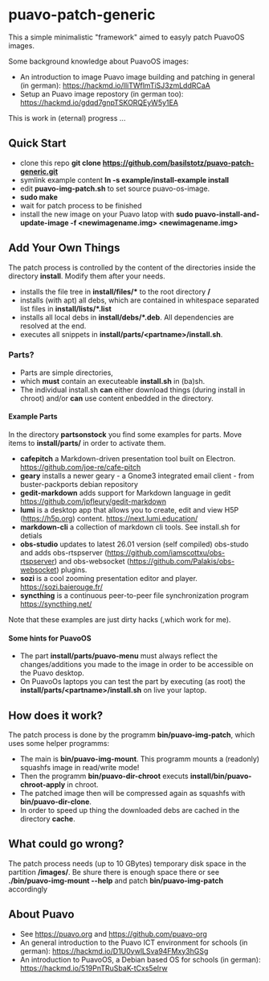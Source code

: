 # puavo-patch-generic

This a simple minimalistic "framework" aimed to easyly patch PuavoOS images. 

Some background knowledge about PuavoOS images:

- An introduction to image Puavo image building and patching in general (in german): https://hackmd.io/lliTWflmTiSJ3zmLddRCaA
- Setup an Puavo image repostory (in german too):  https://hackmd.io/gdqd7gnpTSKORQEyW5y1EA

This is work in (eternal) progress ...

## Quick Start

- clone this repo **git clone https://github.com/basilstotz/puavo-patch-generic.git**
- symlink example content **ln -s example/install-example install** 
- edit **puavo-img-patch.sh** to set source puavo-os-image. 
- **sudo make**
- wait for patch process to be finished
- install the new image on your Puavo latop with **sudo puavo-install-and-update-image -f <newimagename.img>  <newimagename.img>**


## Add Your Own Things

The patch process is controlled by the content of the directories inside the directory **install**. Modify them after your needs.

- installs the file tree in **install/files/\*** to the root directory **/**
- installs (with apt) all debs, which are contained in whitespace separated list files in **install/lists/*.list**
- installs all local debs in **install/debs/*.deb**. All dependencies are resolved at the end.
- executes all snippets in **install/parts/\<partname\>/install.sh**.  

### Parts?

- Parts are simple directories, 
- which **must** contain an executeable **install.sh** in (ba)sh. 
- The individual install.sh **can** either download things (during install in chroot) and/or **can** use content enbedded in the directory.

#### Example Parts
In the directory **partsonstock** you find some examples for parts. Move items to **install/parts/** in order to activate them.

- **cafepitch** a Markdown-driven presentation tool built on Electron. https://github.com/joe-re/cafe-pitch
- **geary** installs a newer geary - a Gnome3 integrated email client - from buster-packports debian repository
- **gedit-markdown**  adds support for Markdown language in gedit https://github.com/jpfleury/gedit-markdown
- **lumi**  is a desktop app that allows you to create, edit and view H5P (https://h5p.org) content. https://next.lumi.education/
- **markdown-cli** a collection of markdown cli tools. See install.sh for detials
- **obs-studio** updates to latest 26.01 version (self compiled) obs-studo and adds obs-rtspserver (https://github.com/iamscottxu/obs-rtspserver) and obs-websocket (https://github.com/Palakis/obs-websocket) plugins.
- **sozi** is a cool zooming presentation editor and player. https://sozi.baierouge.fr/
- **syncthing** is a continuous  peer-to-peer file synchronization program  https://syncthing.net/

Note that these examples are just dirty hacks (,which work for me).


#### Some hints for PuavoOS

- The part **install/parts/puavo-menu** must always reflect the changes/additions you made to the image in order to be accessible on the Puavo desktop. 
- On PuavoOs laptops you can test the part by executing (as root) the **install/parts/\<partname\>/install.sh** on live your laptop.

## How does it work?

The patch process is done by the programm **bin/puavo-img-patch**, which uses some helper programms:  

- The main is **bin/puavo-img-mount**. This programm mounts a (readonly) squashfs image in read/write mode! 
- Then the programm **bin/puavo-dir-chroot** executs **install/bin/puavo-chroot-apply** in chroot. 
- The patched image then will be compressed again as squashfs with **bin/puavo-dir-clone**. 
- In order to speed up thing the downloaded debs are cached in the directory **cache**.

## What could go wrong?

The patch process needs (up to 10 GBytes) temporary disk space in the partition **/images/**. Be shure there is enough space there or see **./bin/puavo-img-mount --help** and patch **bin/puavo-img-patch** accordingly

## About Puavo

- See https://puavo.org and https://github.com/puavo-org
- An general introduction to the Puavo ICT environment for schools (in german): https://hackmd.io/D1U0ywlLSva94FMxy3hGSg 
- An introduction to PuavoOS, a Debian based OS for schools (in german): https://hackmd.io/519PnTRuSbaK-tCxs5eIrw
